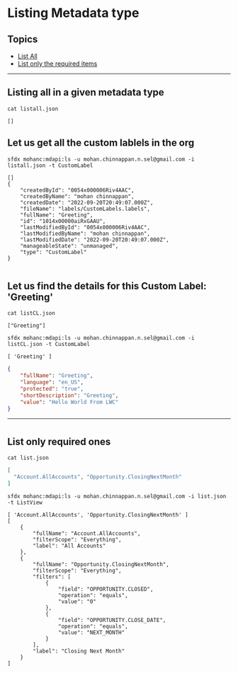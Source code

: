 # Listing Metadata type

## Topics
- [List All](#listall)
- [List only the required items](#list)

----

<a name='listall'></a>
## Listing all in a given metadata type

```
cat listall.json
```
```
[]
```

## Let us get all the custom lablels in the org
```
sfdx mohanc:mdapi:ls -u mohan.chinnappan.n.sel@gmail.com -i listall.json -t CustomLabel
```

```
[]
{
    "createdById": "0054x000006Riv4AAC",
    "createdByName": "mohan chinnappan",
    "createdDate": "2022-09-20T20:49:07.000Z",
    "fileName": "labels/CustomLabels.labels",
    "fullName": "Greeting",
    "id": "1014x00000aiRxGAAU",
    "lastModifiedById": "0054x000006Riv4AAC",
    "lastModifiedByName": "mohan chinnappan",
    "lastModifiedDate": "2022-09-20T20:49:07.000Z",
    "manageableState": "unmanaged",
    "type": "CustomLabel"
}


```

## Let us find the details for this Custom Label: 'Greeting'

```
cat listCL.json
```

```
["Greeting"]
```

```
sfdx mohanc:mdapi:ls -u mohan.chinnappan.n.sel@gmail.com -i listCL.json -t CustomLabel 
```

```
[ 'Greeting' ]
```

```json
{
    "fullName": "Greeting",
    "language": "en_US",
    "protected": "true",
    "shortDescription": "Greeting",
    "value": "Hello World From LWC"
}

```
---
<a name='list'></a>
#
## List only required ones
```
cat list.json
```

```json
[
  "Account.AllAccounts", "Opportunity.ClosingNextMonth"
]
```


```
sfdx mohanc:mdapi:ls -u mohan.chinnappan.n.sel@gmail.com -i list.json -t ListView    
```

```
[ 'Account.AllAccounts', 'Opportunity.ClosingNextMonth' ]
[
    {
        "fullName": "Account.AllAccounts",
        "filterScope": "Everything",
        "label": "All Accounts"
    },
    {
        "fullName": "Opportunity.ClosingNextMonth",
        "filterScope": "Everything",
        "filters": [
            {
                "field": "OPPORTUNITY.CLOSED",
                "operation": "equals",
                "value": "0"
            },
            {
                "field": "OPPORTUNITY.CLOSE_DATE",
                "operation": "equals",
                "value": "NEXT_MONTH"
            }
        ],
        "label": "Closing Next Month"
    }
]

```
